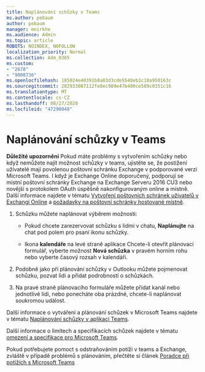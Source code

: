 ```yaml
---
title: Naplánování schůzky v Teams
ms.author: pebaum
author: pebaum
manager: mnirkhe
ms.audience: Admin
ms.topic: article
ROBOTS: NOINDEX, NOFOLLOW
localization_priority: Normal
ms.collection: Adm_O365
ms.custom:
- "2678"
- "9000736"
ms.openlocfilehash: 185024e40391b8a03d3cde5540eb1c18a950163c
ms.sourcegitcommit: 282933087112fe8ec989e47b400ce589c0351c16
ms.translationtype: MT
ms.contentlocale: cs-CZ
ms.lasthandoff: 08/27/2020
ms.locfileid: "47290048"
---
```

# <a name="schedule-a-meeting-in-teams"></a>Naplánování schůzky v Teams

**Důležité upozornění** Pokud máte problémy s vytvořením schůzky nebo když nemůžete najít možnost schůzky v teams, ujistěte se, že postižení uživatelé mají povolenou poštovní schránku Exchange v podporované verzi Microsoft Teams. I když je Exchange Online doporučený, podporují se místní poštovní schránky Exchange na Exchange Serveru 2016 CU3 nebo novější s protokolem OAuth úspěšně nakonfigurovaným online a místně. Další informace najdete v tématu [Vytvoření poštovních schránek uživatelů v Exchangi Online](https://docs.microsoft.com/exchange/recipients-in-exchange-online/create-user-mailboxes) a [požadavky na poštovní schránky hostované místně](https://docs.microsoft.com/microsoftteams/exchange-teams-interact#requirements-for-mailboxes-hosted-on-premises). 

1. Schůzku můžete naplánovat výběrem možnosti:

    - Pokud chcete zarezervovat schůzku s lidmi v chatu, **Naplánujte** na chat pod polem pro psaní ikonu schůzky.

    - Ikona **kalendáře** na levé straně aplikace Chcete-li otevřít plánovací formulář, vyberte možnost **Nová schůzka** v pravém horním rohu nebo vyberte časový rozsah v kalendáři.

2. Podobně jako při plánování schůzky v Outlooku můžete pojmenovat schůzku, pozvat lidi a přidat podrobnosti o schůzkách.

3. Na pravé straně plánovacího formuláře můžete přidat kanál nebo jednotlivé lidi, nebo ponecháte oba prázdné, chcete-li naplánovat soukromou událost.

Další informace o vytváření a plánování schůzek v Microsoft Teams najdete v tématu [Naplánování schůzky v aplikaci Teams](https://support.office.com/article/Schedule-a-meeting-in-Teams-943507a9-8583-4c58-b5d2-8ec8265e04e5).

Další informace o limitech a specifikacích schůzek najdete v tématu [omezení a specifikace pro Microsoft Teams](https://docs.microsoft.com/microsoftteams/limits-specifications-teams#meetings-and-calls).

Pokud potřebujete pomoct s odstraňováním potíží v teams a Exchange, zvláště v případě problémů s plánováním, přečtěte si článek [Poradce při potížích s Microsoft Teams](https://docs.microsoft.com/microsoftteams/troubleshoot/known-issues/teams-exchange-interaction-issue)